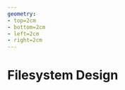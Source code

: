 ```yaml
---
geometry:
- top=2cm
- bottom=2cm
- left=2cm
- right=2cm
---
```


Filesystem Design
=================
